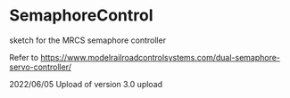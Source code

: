 # SemaphoreControl
sketch for the MRCS semaphore controller

Refer to 
https://www.modelrailroadcontrolsystems.com/dual-semaphore-servo-controller/

2022/06/05 Upload of version 3.0 upload

